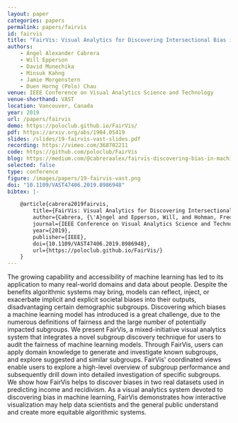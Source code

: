 ```yaml
---
layout: paper
categories: papers
permalink: papers/fairvis
id: fairvis
title: "FairVis: Visual Analytics for Discovering Intersectional Bias in Machine Learning"
authors: 
    - Ángel Alexander Cabrera
    - Will Epperson 
    - David Munechika
    - Minsuk Kahng
    - Jamie Morgenstern 
    - Duen Horng (Polo) Chau
venue: IEEE Conference on Visual Analytics Science and Technology
venue-shorthand: VAST
location: Vancouver, Canada
year: 2019
url: /papers/fairvis
demo: https://poloclub.github.io/FairVis/
pdf: https://arxiv.org/abs/1904.05419
slides: /slides/19-fairvis-vast-slides.pdf
recording: https://vimeo.com/368702211
code: https://github.com/poloclub/FairVis
blog: https://medium.com/@cabreraalex/fairvis-discovering-bias-in-machine-learning-using-visual-analytics-acbd362a3e2f
selected: false
type: conference
figure: /images/papers/19-fairvis-vast.png
doi: "10.1109/VAST47406.2019.8986948"
bibtex: |-

    @article{cabrera2019fairvis,
        title={FairVis: Visual Analytics for Discovering Intersectional Bias in Machine Learning},
        author={Cabrera, {\'A}ngel and Epperson, Will, and Hohman, Fred and Kahng, Minsuk and Morgenstern, Jamie and Chau, Duen Horng},
        journal={IEEE Conference on Visual Analytics Science and Technology (VAST)},
        year={2019},
        publisher={IEEE},
        doi={10.1109/VAST47406.2019.8986948},
        url={https://poloclub.github.io/FairVis/}
    }
---
```


The growing capability and accessibility of machine learning has led to its application to many real-world domains and data about people.
Despite the benefits algorithmic systems may bring, models can reflect, inject, or exacerbate implicit and explicit societal biases into their outputs, disadvantaging certain demographic subgroups.
Discovering which biases a machine learning model has introduced is a great challenge, due to the numerous definitions of fairness and the large number of potentially impacted subgroups.
We present FairVis, a mixed-initiative visual analytics system that integrates a novel subgroup discovery technique for users to audit the fairness of machine learning models.
Through FairVis, users can apply domain knowledge to generate and investigate known subgroups, and explore suggested and similar subgroups.
FairVis' coordinated views enable users to explore a high-level overview of subgroup performance and subsequently drill down into detailed investigation of specific subgroups.
We show how FairVis helps to discover biases in two real datasets used in predicting income and recidivism.
As a visual analytics system devoted to discovering bias in machine learning, FairVis demonstrates how interactive visualization may help data scientists and the general public understand and create more equitable algorithmic systems.
